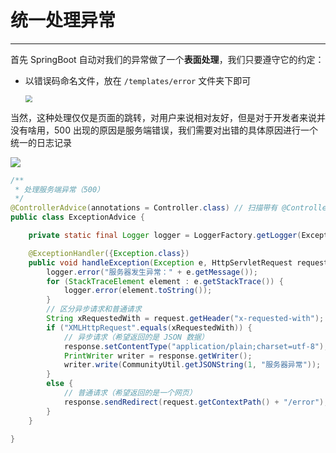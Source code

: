 # 统一处理异常

---

首先 SpringBoot 自动对我们的异常做了一个**表面处理**，我们只要遵守它的约定：

- 以错误码命名文件，放在 `/templates/error` 文件夹下即可

  <img src="https://gitee.com/veal98/images/raw/master/img/20210125103620.png" style="zoom: 67%;" />

当然，这种处理仅仅是页面的跳转，对用户来说相对友好，但是对于开发者来说并没有啥用，500 出现的原因是服务端错误，我们需要对出错的具体原因进行一个统一的日志记录

![](https://gitee.com/veal98/images/raw/master/img/20210125104538.png)

```java
/**
 * 处理服务端异常（500）
 */
@ControllerAdvice(annotations = Controller.class) // 扫描带有 @Controller 的组件
public class ExceptionAdvice {

    private static final Logger logger = LoggerFactory.getLogger(ExceptionAdvice.class);

    @ExceptionHandler({Exception.class})
    public void handleException(Exception e, HttpServletRequest request, HttpServletResponse response) throws IOException {
        logger.error("服务器发生异常：" + e.getMessage());
        for (StackTraceElement element : e.getStackTrace()) {
            logger.error(element.toString());
        }
        // 区分异步请求和普通请求
        String xRequestedWith = request.getHeader("x-requested-with");
        if ("XMLHttpRequest".equals(xRequestedWith)) {
            // 异步请求（希望返回的是 JSON 数据）
            response.setContentType("application/plain;charset=utf-8");
            PrintWriter writer = response.getWriter();
            writer.write(CommunityUtil.getJSONString(1, "服务器异常"));
        }
        else {
            // 普通请求（希望返回的是一个网页）
            response.sendRedirect(request.getContextPath() + "/error");
        }
    }

}
```

